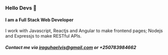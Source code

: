 ### Hello Devs 👋
#### I am a Full Stack Web Developer

I work with Javascript, Reactjs and Angular to make frontend pages; Nodejs and Expressjs to make RESTful APIs.

##### Contact me via [iraguhaelvis@gmail.com](mailto://iraguhaelvis@gmail.com) or +250783984662
